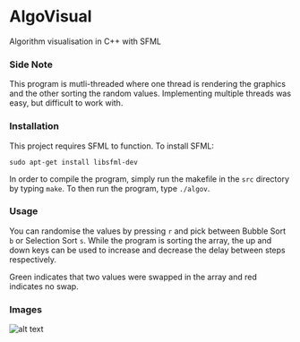 # AlgoVisual
Algorithm visualisation in C++ with SFML

### Side Note
This program is mutli-threaded where one thread is rendering the graphics and the other sorting the random values. Implementing multiple threads was easy, but difficult to work with.

### Installation
This project requires SFML to function. To install SFML:

```
sudo apt-get install libsfml-dev
```

In order to compile the program, simply run the makefile in the `src` directory by typing `make`. To then run the program, type `./algov`.

### Usage
You can randomise the values by pressing `r` and pick between Bubble Sort `b` or Selection Sort `s`. While the program is sorting the array, the up and down keys can be used to increase and decrease the delay between steps respectively.

Green indicates that two values were swapped in the array and red indicates no swap.

### Images
![alt text](https://i.imgur.com/LmtkkiJ.gif)

